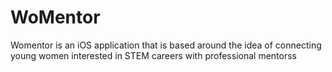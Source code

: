 # Wo**Mentor**

Womentor is an iOS application that is based around the idea of connecting young women interested in STEM careers with professional mentorss
